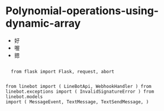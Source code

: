 # Polynomial-operations-using-dynamic-array




<ul>
  <li>好</li>
  <li>喔</li>
  <li>摁</li>

</ul>


<code>
  from flask import Flask, request, abort

from linebot import (
    LineBotApi, WebhookHandler
)
from linebot.exceptions import (
    InvalidSignatureError
)
from linebot.models import (
    MessageEvent, TextMessage, TextSendMessage,
)

</code>
